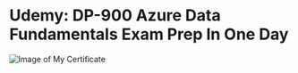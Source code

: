 # Udemy: DP-900 Azure Data Fundamentals Exam Prep In One Day

![Image of My Certificate](https://github.com/EvelynCai/MOOC-reviews/images/Certificate-Udemy-Azure-DP900.jpeg)